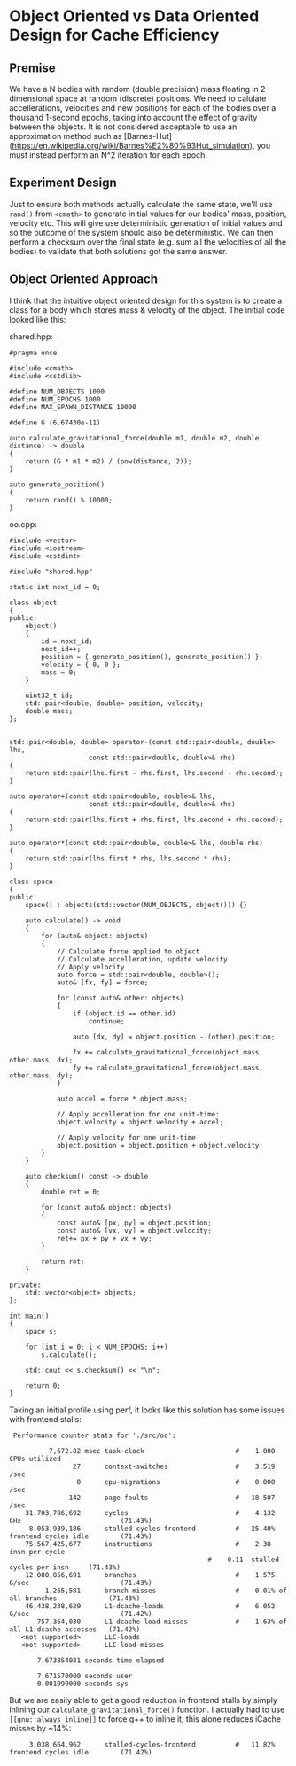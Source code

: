 # Object Oriented vs Data Oriented Design for Cache Efficiency

## Premise

We have a N bodies with random (double precision) mass floating in 2-dimensional space at random (discrete) positions. We need to calulate accellerations, velocities and new positions for each of the bodies over a thousand 1-second epochs, 
taking into account the effect of gravity between the objects. It is not considered acceptable to use an approximation method such as [Barnes-Hut] (https://en.wikipedia.org/wiki/Barnes%E2%80%93Hut_simulation), you must instead perform
an N^2 iteration for each epoch.

## Experiment Design

Just to ensure both methods actually calculate the same state, we'll use `rand()` from `<cmath>` to generate initial values for our bodies' mass, position, velocity etc. This will give use deterministic generation of initial values and so the outcome of the system should also be deterministic. We can then perform a checksum over the final state (e.g. sum all the velocities of all the bodies) to validate that both solutions got the same answer.

## Object Oriented Approach

I think that the intuitive object oriented design for this system is to create a class for a body which stores mass & velocity of the object. The initial code looked like this:

shared.hpp:

```
#pragma once

#include <cmath>
#include <cstdlib>

#define NUM_OBJECTS 1000
#define NUM_EPOCHS 1000
#define MAX_SPAWN_DISTANCE 10000

#define G (6.67430e-11)

auto calculate_gravitational_force(double m1, double m2, double distance) -> double
{
    return (G * m1 * m2) / (pow(distance, 2));
}

auto generate_position()
{
    return rand() % 10000;
}

```
oo.cpp:
```
#include <vector>
#include <iostream>
#include <cstdint>

#include "shared.hpp"

static int next_id = 0;

class object
{
public:
    object()
    {
        id = next_id;
        next_id++;
        position = { generate_position(), generate_position() };
        velocity = { 0, 0 };
        mass = 0;
    }

    uint32_t id;
    std::pair<double, double> position, velocity;
    double mass;
};


std::pair<double, double> operator-(const std::pair<double, double> lhs,
                    const std::pair<double, double>& rhs)
{
    return std::pair(lhs.first - rhs.first, lhs.second - rhs.second);
}

auto operator+(const std::pair<double, double>& lhs,
                    const std::pair<double, double>& rhs)
{
    return std::pair(lhs.first + rhs.first, lhs.second + rhs.second);
}

auto operator*(const std::pair<double, double>& lhs, double rhs)
{
    return std::pair(lhs.first * rhs, lhs.second * rhs);
}

class space
{
public:
    space() : objects(std::vector(NUM_OBJECTS, object())) {}

    auto calculate() -> void
    {
        for (auto& object: objects)
        {
            // Calculate force applied to object
            // Calculate accelleration, update velocity
            // Apply velocity
            auto force = std::pair<double, double>();
            auto& [fx, fy] = force;

            for (const auto& other: objects)
            {
                if (object.id == other.id)
                    continue;

                auto [dx, dy] = object.position - (other).position;

                fx += calculate_gravitational_force(object.mass, other.mass, dx);
                fy += calculate_gravitational_force(object.mass, other.mass, dy);
            }

            auto accel = force * object.mass;

            // Apply accelleration for one unit-time:
            object.velocity = object.velocity + accel;
            
            // Apply velocity for one unit-time
            object.position = object.position + object.velocity;
        }
    }

    auto checksum() const -> double
    {
        double ret = 0;

        for (const auto& object: objects)
        {
            const auto& [px, py] = object.position;
            const auto& [vx, vy] = object.velocity;
            ret+= px + py + vx + vy;
        }

        return ret;
    }

private:
    std::vector<object> objects;
};

int main()
{
    space s;

    for (int i = 0; i < NUM_EPOCHS; i++)
        s.calculate();

    std::cout << s.checksum() << "\n";

    return 0;
}
```

Taking an initial profile using perf, it looks like this solution has some issues with frontend stalls:
```
 Performance counter stats for './src/oo':

          7,672.82 msec task-clock                       #    1.000 CPUs utilized             
                27      context-switches                 #    3.519 /sec                      
                 0      cpu-migrations                   #    0.000 /sec                      
               142      page-faults                      #   18.507 /sec                      
    31,703,786,692      cycles                           #    4.132 GHz                         (71.43%)
     8,053,939,186      stalled-cycles-frontend          #   25.40% frontend cycles idle        (71.43%)
    75,567,425,677      instructions                     #    2.38  insn per cycle            
                                                  #    0.11  stalled cycles per insn     (71.43%)
    12,080,856,691      branches                         #    1.575 G/sec                       (71.43%)
         1,265,581      branch-misses                    #    0.01% of all branches             (71.43%)
    46,438,238,629      L1-dcache-loads                  #    6.052 G/sec                       (71.42%)
       757,364,030      L1-dcache-load-misses            #    1.63% of all L1-dcache accesses   (71.42%)
   <not supported>      LLC-loads                                                             
   <not supported>      LLC-load-misses                                                       

       7.673854031 seconds time elapsed

       7.671570000 seconds user
       0.001999000 seconds sys
```

But we are easily able to get a good reduction in frontend stalls by simply inlining our `calculate_gravitational_force()` function. I actually had to use `[[gnu::always_inline]]` to force g++ to inline it, this alone reduces iCache misses by ~14%:
```
     3,038,664,962      stalled-cycles-frontend          #   11.82% frontend cycles idle        (71.42%)
```
